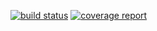 [![build status](https://labs.maarch.org/maarch/MaarchParapheur/badges/develop/build.svg)](https://labs.maarch.org/maarch/MaarchParapheur/commits/develop)
[![coverage report](https://labs.maarch.org/maarch/MaarchParapheur/badges/develop/coverage.svg)](https://labs.maarch.org/maarch/MaarchParapheur/commits/develop)

